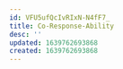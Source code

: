 ```yaml
---
id: VFU5ufQcIvRIxN-N4fF7_
title: Co-Response-Ability
desc: ''
updated: 1639762693868
created: 1639762693868
---
```


